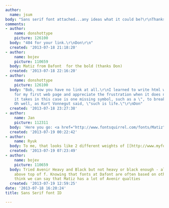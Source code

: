 ```yaml
---
author:
  name: jsum
body: "Sans serif font attached...any ideas what it could be?\r\nThanks"
comments:
- author:
    name: donshottype
    picture: 126100
  body: "404 for your link.\r\nDon\r\n"
  created: '2013-07-18 21:18:20'
- author:
    name: bojev
    picture: 110659
  body: Matiz from Dafont  for the bold (thanks Don)
  created: '2013-07-18 22:16:20'
- author:
    name: donshottype
    picture: 126100
  body: "Bob, now you have no link at all.\r\nI learned to write html without an editor
    for my first web page and appreciate the frustration when it does not work. All
    it takes in this case is one missing symbol, such as a \", to break the link.
    Oh well, as Kurt Vonnegut said, \"such is life.\"\r\nDon"
  created: '2013-07-18 23:27:38'
- author:
    name: Jan
    picture: 112311
  body: 'Here you go: <a href="http://www.fontsquirrel.com/fonts/Matiz">Matiz</a>'
  created: '2013-07-19 00:22:42'
- author:
    name: Ryuk
  body: To me, that looks like 2 different weights of [[http://www.myfonts.com/search/Avenir|Avenir]].
  created: '2013-07-19 07:23:49'
- author:
    name: bojev
    picture: 110659
  body: Tried Avenir Heavy and Black but not heavy or black enough - also dot on i
    above top of f. Knowing that fonts at Dafont are often based on other things I
    think we can say that Matiz has a lot of Avenir qualties
  created: '2013-07-19 12:59:25'
date: '2013-07-18 16:20:24'
title: Sans Serif font ID

---
```

